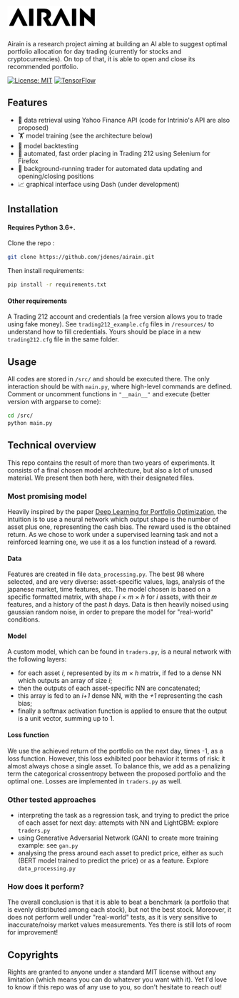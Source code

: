 <h1>
    <img src="./resources/airain.png" alt="AIRAIN" height="50px">
</h1>

Airain is a research project aiming at building an AI able to suggest optimal portfolio allocation for day trading 
(currently for stocks and cryptocurrencies). On top of that, it is able to open and close its recommended portfolio.

[![License: MIT](https://img.shields.io/badge/License-MIT-yellow.svg)](https://opensource.org/licenses/MIT)
[![TensorFlow](https://img.shields.io/badge/TensorFlow-v2.4.1-orange?logo=tensorflow&logoColor=orange)](https://www.tensorflow.org/)

## Features

- 📡 data retrieval using Yahoo Finance API (code for Intrinio's API are also proposed)
- 🏋️ model training (see the architecture below)
- 🤺 model backtesting
- 🦾 automated, fast order placing in Trading 212 using Selenium for Firefox
- 🤖 background-running trader for automated data updating and opening/closing positions
- 📈 graphical interface using Dash (under development)


## Installation

#### Requires Python 3.6+.

Clone the repo : 
```bash
git clone https://github.com/jdenes/airain.git
```

Then install requirements:
```bash
pip install -r requirements.txt
```

#### Other requirements
A Trading 212 account and credentials (a free version allows you to trade using fake money).
See `trading212_example.cfg` files in `/resources/` to understand how to fill credentials. Yours should be place in a new
`trading212.cfg` file in the same folder.


## Usage

All codes are stored in `/src/` and should be executed there.
The only interaction should be with `main.py`, where high-level commands are defined.
Comment or uncomment functions in `"__main__"` and execute (better version with argparse to come):
```bash
cd /src/
python main.py
```


## Technical overview

This repo contains the result of more than two years of experiments. It consists of a final chosen model architecture, but also
a lot of unused material. We present then both here, with their designated files.

### Most promising model

Heavily inspired by the paper [Deep Learning for Portfolio Optimization](https://arxiv.org/pdf/2005.13665.pdf), the intuition
is to use a neural network which output shape is the number of asset plus one, representing the cash bias. The reward used
is the obtained return. As we chose to work under a supervised learning task and not a reinforced learning one, we use it as a
los function instead of a reward.

#### Data
Features are created in file `data_processing.py`. The best 98 where selected, and are very diverse: asset-specific values,
lags, analysis of the japanese market, time features, etc. The model chosen is based on a specific formatted matrix, with
shape *i* × *m* × *h* for *i* assets, with their *m* features, and a history of the past *h* days. Data is then heavily noised
using gaussian random noise, in order to prepare the model for "real-world" conditions.

#### Model
A custom model, which can be found in `traders.py`, is a neural network with the following layers:
- for each asset *i*, represented by its *m* × *h* matrix, if fed to a dense NN which outputs an array of size *i*;
- then the outputs of each asset-specific NN are concatenated;
- this array is fed to an *i+1* dense NN, with the *+1* representing the cash bias;
- finally a softmax activation function is applied to ensure that the output is a unit vector, summing up to 1.

#### Loss function
We use the achieved return of the portfolio on the next day, times -1, as a loss function. However, this loss exhibited poor behavior
it terms of risk: it almost always chose a single asset. To balance this, we add as a penalizing term the categorical crossentropy
between the proposed portfolio and the optimal one. Losses are implemented in `traders.py` as well.

### Other tested approaches
- interpreting the task as a regression task, and trying to predict the price of each asset for next day: attempts with NN and LightGBM: explore `traders.py`
- using Generative Adversarial Network (GAN) to create more training example: see `gan.py`
- analysing the press around each asset to predict price, either as such (BERT model trained to predict the price) or as a feature. Explore `data_processing.py`

### How does it perform?
The overall conclusion is that it is able to beat a benchmark (a portfolio that is evenly distributed among each stock), but not the best stock.
Moreover, it does not perform well under "real-world" tests, as it is very sensitive to inaccurate/noisy market values measurements.
Yes there is still lots of room for improvement!

## Copyrights

Rights are granted to anyone under a standard MIT license without any limitation (which means you can do whatever you want with it).
Yet I'd love to know if this repo was of any use to you, so don't hesitate to reach out!
